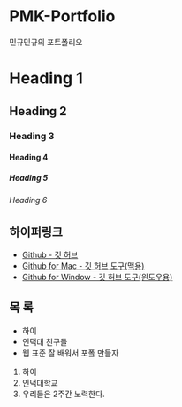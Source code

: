 PMK-Portfolio
=============

민규민규의 포트폴리오


# Heading 1
## Heading 2
### Heading 3
#### Heading 4
##### Heading 5
###### Heading 6

## 하이퍼링크
* [Github - 깃 허브](http://github.com)
* [Github for Mac - 깃 허브 도구(맥용)](http://mac.github.com)
* [Github for Window - 깃 허브 도구(윈도우용)](http://windows.github.com)

## 목 록
* 하이
* 인덕대 친구들
* 웹 표준 잘 배워서 포폴 만들자

1. 하이
2. 인덕대학교
3. 우리들은 2주간 노력한다.
